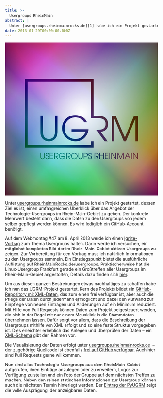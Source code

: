 ```yaml
---
title: >-
  Usergroups RheinMain
abstract: |
  Unter [usergroups.rheinmainrocks.de][1] habe ich ein Projekt gestartet, dessen Ziel es ist, einen umfangreichen Überblick über das Angebot der Technologie-Usergroups im Rhein-Main-Gebiet zu geben. Der konkrete Mehrwert besteht darin, dass die Daten zu den Usergroups von jedem selber gepflegt werden können. Es wird lediglich ein GitHub-Account benötigt.
date: 2013-01-29T00:00:00.000Z
---
```


[![Usergroups RheinMain](../media/usergroups-rheinmain/visual.jpg)][1]

Unter [usergroups.rheinmainrocks.de][1] habe ich ein Projekt gestartet, dessen
Ziel es ist, einen umfangreichen Überblick über das Angebot der
Technologie-Usergroups im Rhein-Main-Gebiet zu geben. Der konkrete Mehrwert
besteht darin, dass die Daten zu den Usergroups von jedem selber gepflegt werden
können. Es wird lediglich ein GitHub-Account benötigt.

<!--more-->

Auf dem Webmontag #47 am 8. April 2013 werde ich einen [Ignite-Vortrag][2] zum
Thema Usergroups halten. Darin werde ich versuchen, ein möglichst komplettes
Bild der im Rhein-Main-Gebiet aktiven Usergroups zu zeigen. Zur Vorbereitung für
den Vortrag muss ich natürlich Informationen zu den Usergroups sammeln. Ein
Einstiegspunkt bietet die ausführliche Auflistung auf
[RheinMainRocks.de/usergroups][3]. Praktischerweise hat die Linux-Usergroup
Frankfurt gerade ein Großtreffen aller Usergroups im Rhein-Main-Gebiet
angestoßen, Details dazu finden sich [hier][4].

Um aus diesen ganzen Bestrebungen etwas nachhaltiges zu schaffen habe ich nun
das UGRM-Projekt gestartet. Kern des Projekts bildet ein [GitHub-Repository mit
XML-Daten][5], das zum einen frei verfügbar ist, aber auch die Pflege der Daten
durch jedermann ermöglicht und dabei den Aufwand zur Einpflege von neuen
Einträgen und Änderungen auf ein Minimum reduziert. Mit Hilfe von Pull Requests
können Daten zum Projekt beigesteuert werden, die sich in der Regel mit nur
einem Mausklick in die Stammdaten übernehmen lassen. Dafür sorgt vor allem, dass
die Beschreibung der Usergroups mithilfe von XML erfolgt und so eine feste
Struktur vorgegeben ist. Dies erleichter erheblich das Anlegen und Überprüfen
der Daten – ein [XML-Schema][6] gibt den Rahmen vor.

Die Visualisierung der Daten erfolgt unter [usergroups.rheinmainrocks.de][1]  –
der zugehörige Quellcode ist ebenfalls [frei auf GitHub verfügbar][7]. Auch hier
sind Pull Requests gerne willkommen.

Nun sind alles Technologie-Usergroups aus dem RheinMain-Gebiet aufgerufen, ihren
Einträge anzulegen oder zu erweitern, Logos zur Verfügung zu stellen und ein
Foto der Gruppe auf dem nächsten Treffen zu machen. Neben den reinen statischen
Informationen zur Usergroup können auch die nächsten Termin hinterlegt werden.
Der [Eintrag der PyUGRM][8] zeigt die volle Ausprägung  der anzeigbaren Daten.

[1]: https://usergroups.rheinmainrocks.de/
[2]: http://en.wikipedia.org/wiki/Ignite_(event)
[3]: http://RheinMainRocks.de/usergroups
[4]: http://www.lug-frankfurt.de/FrUsKon
[5]: https://github.com/rheinmainrocks/ugrm-data
[6]: https://github.com/rheinmainrocks/ugrm-data/blob/master/xsd/usergroup.xsd
[7]: https://github.com/rheinmainrocks/ugrm
[8]: https://usergroups.rheinmainrocks.de/usergroup/pyugrm
